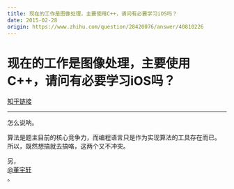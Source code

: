 ```yaml
---
title: 现在的工作是图像处理，主要使用C++，请问有必要学习iOS吗？
date: 2015-02-28
origin: https://www.zhihu.com/question/28420076/answer/40810226
---
```

# 现在的工作是图像处理，主要使用C++，请问有必要学习iOS吗？

[知乎链接](https://www.zhihu.com/question/28420076/answer/40810226)

---------

<span class="RichText ztext CopyrightRichText-richText" itemprop="text"><p>怎么说呐。</p><p>算法是题主目前的核心竞争力，而编程语言只是作为实现算法的工具存在而已。<br>所以，既然想搞就去搞咯，这两个又不冲突。</p>另， <span><span class="UserLink"><div class="Popover"><div id="Popover12-toggle" aria-haspopup="true" aria-expanded="false" aria-owns="Popover12-content"><a class="UserLink-link" data-za-detail-view-element_name="User" target="_blank" href="//www.zhihu.com/people/02909b67f4495ba8d5515aacd78c1916">@董宇轩</a></div></div></span></span> 。</span>